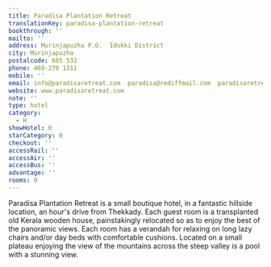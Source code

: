 ```yaml
---
title: Paradisa Plantation Retreat
translationKey: paradisa-plantation-retreat
bookthrough: ''
mailto: ''
address: Murinjapuzha P.O.  Idukki District
city: Murinjapuzha
postalcode: 685 532
phone: 469-270 1311
mobile: ''
email: info@paradisaretreat.com  paradisa@rediffmail.com  paradisaretreat@yahoo.co.in
website: www.paradisaretreat.com
note: ''
type: hotel
category:
  - H
showHotel: 0
starCategory: 0
checkout: ''
accessRail: ''
accessAir: ''
accessBus: ''
advantage: ''
rooms: 0
---
```

Paradisa Plantation Retreat is a small boutique hotel, in a fantastic hillside location, an hour's drive from Thekkady. Each guest room is a transplanted old Kerala wooden house, painstakingly relocated so as to enjoy the best of the panoramic views.     Each room has a verandah for relaxing on long lazy chairs and/or day beds with comfortable cushions. Located on a small plateau enjoying the view of the mountains across the steep valley is a pool with a stunning view.